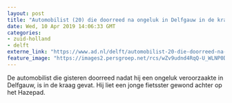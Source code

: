 ```yaml
---
layout: post
title: "Automobilist (20) die doorreed na ongeluk in Delfgauw in de kraag gevat"
date: Wed, 10 Apr 2019 14:06:33 GMT
categories: 
- zuid-holland 
- delft 
externe_link: "https://www.ad.nl/delft/automobilist-20-die-doorreed-na-ongeluk-in-delfgauw-in-de-kraag-gevat~acf39a89/"
feature_image: "https://images2.persgroep.net/rcs/wZv9udnd4RqQ-U_WLNP0DN_Yi2M/diocontent/145237220/_fitwidth/400/?appId=21791a8992982cd8da851550a453bd7f&quality=0.7"
---
```


De automobilist die gisteren doorreed nadat hij een ongeluk veroorzaakte in Delfgauw, is in de kraag gevat. Hij liet een jonge fietsster gewond achter op het Hazepad.
